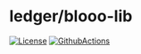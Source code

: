 # ledger/blooo-lib

[![License](https://img.shields.io/badge/License-Apache%202.0-blue.svg)](https://opensource.org/licenses/Apache-2.0)
[![GithubActions](https://github.com/zondax/ledger-zxlib/actions/workflows/main.yml/badge.svg)](https://github.com/Zondax/ledger-zxlib/blob/main/.github/workflows/main.yaml)
